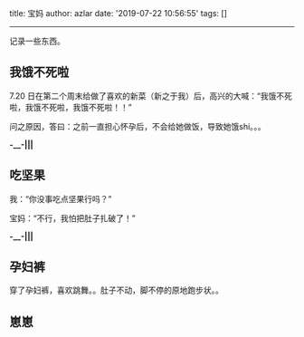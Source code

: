 title: 宝妈
author: azlar
date: '2019-07-22 10:56:55'
tags: []

---
记录一些东西。
<!-- desc -->

## 我饿不死啦
7.20 日在第二个周末给做了喜欢的新菜（新之于我）后，高兴的大喊：“我饿不死啦，我饿不死啦，我饿不死啦！！”

问之原因，答曰：之前一直担心怀孕后，不会给她做饭，导致她饿shi。。。

**-__-|||**


## 吃坚果
我：“你没事吃点坚果行吗？”

宝妈：“不行，我怕把肚子扎破了！”


**-__-|||**


## 孕妇裤
穿了孕妇裤，喜欢跳舞。。肚子不动，脚不停的原地跑步状。。

## 崽崽
